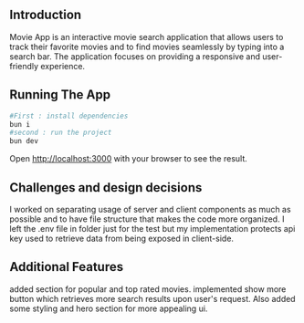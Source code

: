 ## Introduction

Movie App is an interactive movie search application that allows users to track their
favorite movies and to find movies seamlessly by typing into a search bar.
The application focuses on providing a responsive and user-friendly experience.

## Running The App

```bash
#First : install dependencies
bun i
#second : run the project
bun dev
```

Open [http://localhost:3000](http://localhost:3000) with your browser to see the result.

## Challenges and design decisions

I worked on separating usage of server and client components as much as possible and
to have file structure that makes the code more organized.
I left the .env file in folder just for the test but my implementation protects api key
used to retrieve data from being exposed in client-side.

## Additional Features

added section for popular and top rated movies.
implemented show more button which retrieves more search results upon user's request.
Also added some styling and hero section for more appealing ui.
